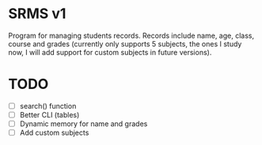 # SRMS v1
Program for managing students records. Records include name,
age, class, course and grades (currently only supports 5 
subjects, the ones I study now, I will add support for custom 
subjects in future versions).


# TODO
- [ ] search() function
- [ ] Better CLI (tables)
- [ ] Dynamic memory for name and grades
- [ ] Add custom subjects